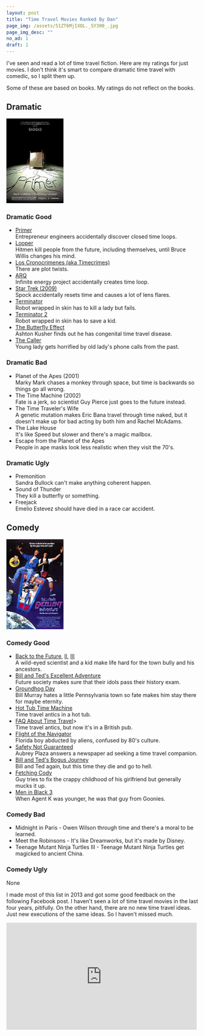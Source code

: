 ```yaml
---
layout: post
title: "Time Travel Movies Ranked By Dan"
page_img: /assets/51ZT6MjIXOL._SY300_.jpg
page_img_desc: ""
no_ad: 1
draft: 1
---
```


I've seen and read a lot of time travel fiction. Here are my ratings for just movies. I don't think it's smart to compare dramatic time travel with comedic, so I split them up.

Some of these are based on books. My ratings do not reflect on the books.

<div style="clear: both"></div>

## Dramatic

<div class="illustration" style="width: 150px">
    <img src="/assets/Primer_(2004_film_poster).jpg" />
</div>

### Dramatic Good

* [Primer](https://www.youtube.com/watch?v=9A7fCKM4ERA)<br />Entrepreneur engineers accidentally discover closed time loops.
* [Looper](https://www.youtube.com/watch?v=1C3yDHl_MBM)<br />Hitmen kill people from the future, including themselves, until Bruce Willis changes his mind.
* [Los Cronocrimenes (aka Timecrimes)](https://www.youtube.com/watch?v=UtL-3iEInQI)<br />There are plot twists.
* [ARQ](https://www.netflix.com/title/80092885)<br />Infinite energy project accidentally creates time loop.
* [Star Trek (2009)](https://www.youtube.com/watch?v=FTzIaSQwxCU)<br />Spock accidentally resets time and causes a lot of lens flares.
* [Terminator](https://www.youtube.com/watch?v=-fN82upbGPo)<br />Robot wrapped in skin has to kill a lady but fails.
* [Terminator 2](https://www.youtube.com/watch?v=ut0PQ5sTDu0)<br />Robot wrapped in skin has to save a kid.
* [The Butterfly Effect](https://www.youtube.com/watch?v=yreck-Kp8kI)<br />Ashton Kusher finds out he has congenital time travel disease.
* [The Caller](https://www.youtube.com/watch?v=V4jMiH6cDtE)<br />Young lady gets horrified by old lady's phone calls from the past.

### Dramatic Bad
* Planet of the Apes (2001)<br />Marky Mark chases a monkey through space, but time is backwards so things go all wrong.
* The Time Machine (2002)<br />Fate is a jerk, so scientist Guy Pierce just goes to the future instead.
* The Time Traveler's Wife<br />A genetic mutation makes Eric Bana travel through time naked, but it doesn't make up for bad acting by both him and Rachel McAdams.
* The Lake House<br />It's like Speed but slower and there's a magic mailbox.
* Escape from the Planet of the Apes<br />People in ape masks look less realistic when they visit the 70's.

### Dramatic Ugly
* Premonition<br />Sandra Bullock can't make anything coherent happen.
* Sound of Thunder<br />They kill a butterfly or something.
* Freejack<br />Emelio Estevez should have died in a race car accident.

## Comedy

<div class="illustration" style="width: 150px">
    <img src="/assets/bill_ted_s_excellent_adventure-471795106-large.jpg" />
</div>

### Comedy Good

* [Back to the Future](https://www.youtube.com/watch?v=UpEbGV-mjq0), [II](https://www.youtube.com/watch?v=hdEorlgVe-c), [III](https://www.youtube.com/watch?v=TSXf27_J8vw)<br />A wild-eyed scientist and a kid make life hard for the town bully and his ancestors.
* [Bill and Ted's Excellent Adventure](https://www.youtube.com/watch?v=tHL_Of_CZ1A)<br />Future society makes sure that their idols pass their history exam.
* [Groundhog Day](https://www.youtube.com/watch?v=8skEQx5w8Cs)<br />Bill Murray hates a little Pennsylvania town so fate makes him stay there for maybe eternity.
* [Hot Tub Time Machine](https://www.youtube.com/watch?v=6f0R6atZcbQ)<br />Time travel antics in a hot tub.
* [FAQ About Time Travel](https://www.youtube.com/watch?v=JfvA6iE_lWw)><br />Time travel antics, but now it's in a British pub.
* [Flight of the Navigator](https://www.youtube.com/watch?v=YXLxrUTd9kk)<br />Florida boy abducted by aliens, confused by 80's culture.
* [Safety Not Guaranteed](https://www.youtube.com/watch?v=91FDjrG-XnY)<br />Aubrey Plaza answers a newspaper ad seeking a time travel companion.
* [Bill and Ted's Bogus Journey](https://www.youtube.com/watch?v=cPc-MeuUU10)<br />Bill and Ted again, but this time they die and go to hell.
* [Fetching Cody](https://www.amazon.com/Fetching-Cody-Barclay-Hope/dp/B001HCQVSK)<br />Guy tries to fix the crappy childhood of his girlfriend but generally mucks it up.
* [Men in Black 3](https://www.youtube.com/watch?v=H0sbIxjUD1s)<br />When Agent K was younger, he was that guy from Goonies.

### Comedy Bad
* Midnight in Paris - Owen Wilson through time and there's a moral to be learned.
* Meet the Robinsons - It's like Dreamworks, but it's made by Disney.
* Teenage Mutant Ninja Turtles III - Teenage Mutant Ninja Turtles get magicked to ancient China.

### Comedy Ugly
None

I made most of this list in 2013 and got some good feedback on the following Facebook post. I haven't seen a lot of time travel movies in the last four years, pitifully. On the other hand, there are no new time travel ideas. Just new executions of the same ideas. So I haven't missed much.

<iframe src="https://www.facebook.com/plugins/post.php?href=https%3A%2F%2Fwww.facebook.com%2Fdankuck%2Fposts%2F10200884397806486&width=500" width="500" height="281" style="border:none;overflow:hidden" scrolling="no" frameborder="0" allowTransparency="true"></iframe>
